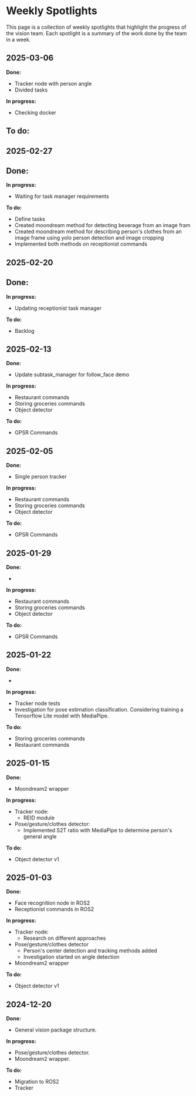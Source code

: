 # Weekly Spotlights

This page is a collection of weekly spotlights that highlight the progress of the vision team. Each spotlight is a summary of the work done by the team in a week.

## 2025-03-06
**Done:**
- Tracker node with person angle
- Divided tasks 

**In progress:**
- Checking docker

**To do:**
- 


## 2025-02-27
**Done:**
- 

**In progress:**
- Waiting for task manager requirements

**To do:**
- Define tasks
- Created moondream method for detecting beverage from an image fram
- Created moondream method for describing person's clothes from an image frame using yolo person detection and image cropping
- Implemented both methods on receptionist commands

## 2025-02-20
**Done:**
- 

**In progress:**
- Updating receptionist task manager

**To do:**
- Backlog

## 2025-02-13
**Done:**

- Update subtask_manager for follow_face demo

**In progress:**

- Restaurant commands
- Storing groceries commands
- Object detector

**To do:**
- GPSR Commands

## 2025-02-05
**Done:**
- Single person tracker

**In progress:**

- Restaurant commands
- Storing groceries commands
- Object detector

**To do:**
- GPSR Commands

## 2025-01-29
**Done:**

- 

**In progress:**

- Restaurant commands
- Storing groceries commands
- Object detector

**To do:**
- GPSR Commands

## 2025-01-22
**Done:**

- 

**In progress:**

- Tracker node tests
- Investigation for pose estimation classification. Considering training a Tensorflow Lite model with MediaPipe.


**To do:**

- Storing groceries commands
- Restaurant commands

## 2025-01-15
**Done:**

- Moondream2 wrapper

**In progress:**

- Tracker node: 
    - REID module 
- Pose/gesture/clothes detector:
    - Implemented S2T ratio with MediaPipe to determine person's general angle

**To do:**

- Object detector v1

## 2025-01-03
**Done:**

- Face recognition node in ROS2
- Receptionist commands in ROS2

**In progress:**

- Tracker node: 
    - Research on different approaches
- Pose/gesture/clothes detector
    - Person's center detection and tracking methods added
    - Investigation started on angle detection
- Moondream2 wrapper

**To do:**

- Object detector v1



## 2024-12-20

**Done:**

- General vision package structure.

**In progress:**

- Pose/gesture/clothes detector.
- Moondream2 wrapper.

**To do:**

- Migration to ROS2
- Tracker